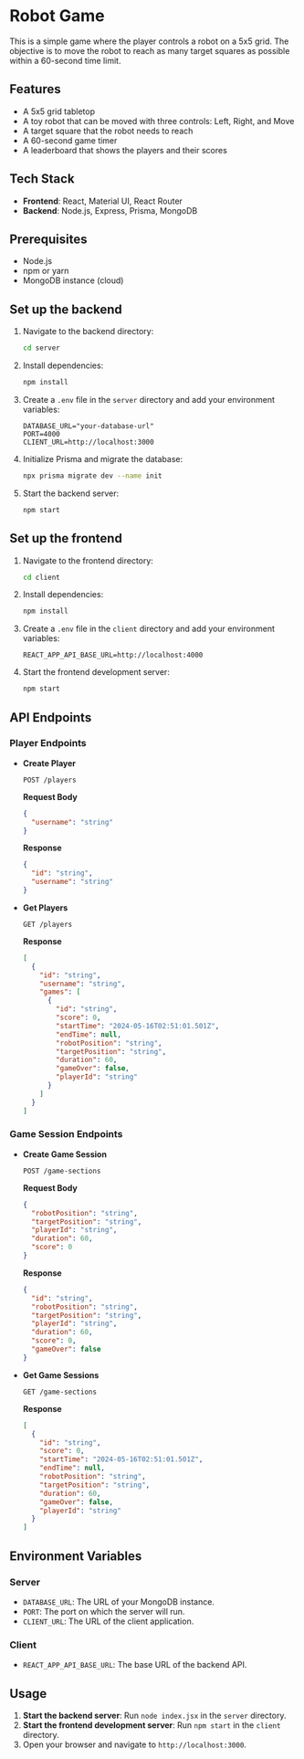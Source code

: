 # Robot Game

This is a simple game where the player controls a robot on a 5x5 grid. The objective is to move the robot to reach as many target squares as possible within a 60-second time limit.



## Features

- A 5x5 grid tabletop
- A toy robot that can be moved with three controls: Left, Right, and Move
- A target square that the robot needs to reach
- A 60-second game timer
- A leaderboard that shows the players and their scores

## Tech Stack

- **Frontend**: React, Material UI, React Router
- **Backend**: Node.js, Express, Prisma, MongoDB

## Prerequisites

- Node.js
- npm or yarn
- MongoDB instance (cloud)

## Set up the backend

1. Navigate to the backend directory:

    ```bash
    cd server
    ```

2. Install dependencies:

    ```bash
    npm install
    ```

3. Create a `.env` file in the `server` directory and add your environment variables:

    ```env
    DATABASE_URL="your-database-url"
    PORT=4000
    CLIENT_URL=http://localhost:3000
    ```

4. Initialize Prisma and migrate the database:

    ```bash
    npx prisma migrate dev --name init
    ```

5. Start the backend server:

    ```bash
    npm start
    ```

## Set up the frontend

1. Navigate to the frontend directory:

    ```bash
    cd client
    ```

2. Install dependencies:

    ```bash
    npm install
    ```

3. Create a `.env` file in the `client` directory and add your environment variables:

    ```env
    REACT_APP_API_BASE_URL=http://localhost:4000
    ```

4. Start the frontend development server:

    ```bash
    npm start
    ```

## API Endpoints

### Player Endpoints

- **Create Player**

    ```http
    POST /players
    ```

    **Request Body**

    ```json
    {
      "username": "string"
    }
    ```

    **Response**

    ```json
    {
      "id": "string",
      "username": "string"
    }
    ```

- **Get Players**

    ```http
    GET /players
    ```

    **Response**

    ```json
    [
      {
        "id": "string",
        "username": "string",
        "games": [
          {
            "id": "string",
            "score": 0,
            "startTime": "2024-05-16T02:51:01.501Z",
            "endTime": null,
            "robotPosition": "string",
            "targetPosition": "string",
            "duration": 60,
            "gameOver": false,
            "playerId": "string"
          }
        ]
      }
    ]
    ```

### Game Session Endpoints

- **Create Game Session**

    ```http
    POST /game-sections
    ```

    **Request Body**

    ```json
    {
      "robotPosition": "string",
      "targetPosition": "string",
      "playerId": "string",
      "duration": 60,
      "score": 0
    }
    ```

    **Response**

    ```json
    {
      "id": "string",
      "robotPosition": "string",
      "targetPosition": "string",
      "playerId": "string",
      "duration": 60,
      "score": 0,
      "gameOver": false
    }
    ```

- **Get Game Sessions**

    ```http
    GET /game-sections
    ```

    **Response**

    ```json
    [
      {
        "id": "string",
        "score": 0,
        "startTime": "2024-05-16T02:51:01.501Z",
        "endTime": null,
        "robotPosition": "string",
        "targetPosition": "string",
        "duration": 60,
        "gameOver": false,
        "playerId": "string"
      }
    ]
    ```

## Environment Variables

### Server

- `DATABASE_URL`: The URL of your MongoDB instance.
- `PORT`: The port on which the server will run.
- `CLIENT_URL`: The URL of the client application.

### Client

- `REACT_APP_API_BASE_URL`: The base URL of the backend API.

## Usage

1. **Start the backend server**: Run `node index.jsx` in the `server` directory.
2. **Start the frontend development server**: Run `npm start` in the `client` directory.
3. Open your browser and navigate to `http://localhost:3000`.

